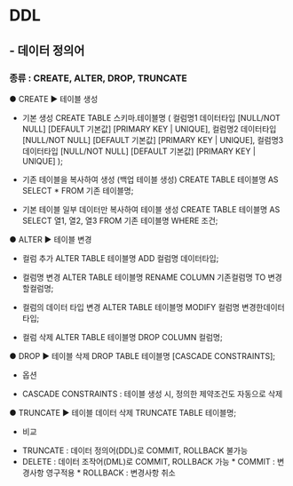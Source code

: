 # DDL
## - 데이터 정의어
### 종류 : CREATE, ALTER, DROP, TRUNCATE

● CREATE
▶ 테이블 생성
- 기본 생성
CREATE TABLE 스키마.테이블명 (
    컬럼명1 데이터타입 [NULL/NOT NULL] [DEFAULT 기본값] [PRIMARY KEY | UNIQUE],
    컬럼명2 데이터타입 [NULL/NOT NULL] [DEFAULT 기본값] [PRIMARY KEY | UNIQUE],
    컬럼명3 데이터타입 [NULL/NOT NULL] [DEFAULT 기본값] [PRIMARY KEY | UNIQUE]
);

- 기존 테이블을 복사하여 생성 (백업 테이블 생성)
CREATE TABLE 테이블명
AS SELECT * FROM 기존 테이블명;

- 기본 테이블 일부 데이터만 복사하여 테이블 생성
CREATE TABLE 테이블명
AS SELECT 열1, 열2, 열3
   FROM 기존 테이블명
   WHERE 조건;

● ALTER
▶ 테이블 변경
- 컬럼 추가
ALTER TABLE 테이블명 ADD 컬럼명 데이터타입;

- 컬럼명 변경
ALTER TABLE 테이블명 RENAME COLUMN 기존컬럼명 TO 변경할컬럼명;

- 컬럼의 데이터 타입 변경
ALTER TABLE 테이블명 MODIFY 컬럼명 변경한데이터타입;

- 컬럼 삭제
ALTER TABLE 테이블명 DROP COLUMN 컬럼명;


● DROP
▶ 테이블 삭제
DROP TABLE 테이블명 [CASCADE CONSTRAINTS];

* 옵션
- CASCADE CONSTRAINTS : 테이블 생성 시, 정의한 제약조건도 자동으로 삭제


● TRUNCATE
▶ 테이블 데이터 삭제
TRUNCATE TABLE 테이블명;
* 비교
 - TRUNCATE : 데이터 정의어(DDL)로 COMMIT, ROLLBACK 불가능
 - DELETE   : 데이터 조작어(DML)로 COMMIT, ROLLBACK 가능
            * COMMIT    : 변경사항 영구적용
            * ROLLBACK  : 변경사항 취소

 




